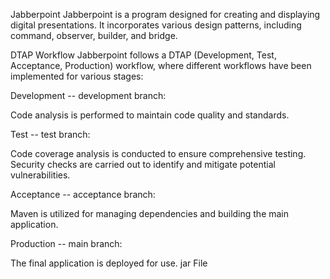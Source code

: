 Jabberpoint
Jabberpoint is a program designed for creating and displaying digital presentations. It incorporates various design patterns, including command, observer, builder, and bridge.

DTAP Workflow
Jabberpoint follows a DTAP (Development, Test, Acceptance, Production) workflow, where different workflows have been implemented for various stages:

Development -- development branch:

Code analysis is performed to maintain code quality and standards.

Test -- test branch:

Code coverage analysis is conducted to ensure comprehensive testing.
Security checks are carried out to identify and mitigate potential vulnerabilities.

Acceptance -- acceptance branch:

Maven is utilized for managing dependencies and building the main application.

Production -- main branch:

The final application is deployed for use.
jar File
